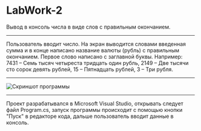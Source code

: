 # LabWork-2
Вывод в консоль числа в виде слов с правильным окончанием.
____
Пользователь вводит число. 
На экран выводится словами введенная сумма и в конце написано 
название валюты (рубль) с правильным окончанием.
Первое слово написано с заглавной буквы.
Например: 7431 – Семь тысяч четыреста тридцать один рубль, 
2149 – Две тысячи сто сорок девять рублей, 
15 – Пятнадцать рублей, 3 – Три рубля.
____
![Скриншот программы](https://user-images.githubusercontent.com/89964564/133564653-3449d537-7103-46f2-9abd-bbbff00972f2.png)

____
Проект разрабатывался в Microsoft Visual Studio, 
открывать следует файл Program.cs,
запуск программы происходит с помощью кнопки "Пуск" в редакторе кода,
дальше пользователь вводит данные в консоль.
